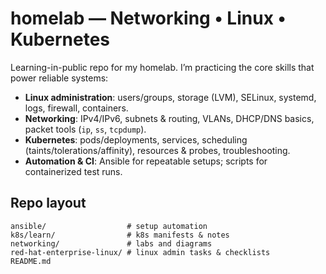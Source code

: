 # homelab — Networking • Linux • Kubernetes

Learning-in-public repo for my homelab. I’m practicing the core skills that power reliable systems:

- **Linux administration**: users/groups, storage (LVM), SELinux, systemd, logs, firewall, containers.
- **Networking**: IPv4/IPv6, subnets & routing, VLANs, DHCP/DNS basics, packet tools (`ip`, `ss`, `tcpdump`).
- **Kubernetes**: pods/deployments, services, scheduling (taints/tolerations/affinity), resources & probes, troubleshooting.
- **Automation & CI**: Ansible for repeatable setups; scripts for containerized test runs.

## Repo layout
```
ansible/                  # setup automation
k8s/learn/                # k8s manifests & notes
networking/               # labs and diagrams
red-hat-enterprise-linux/ # linux admin tasks & checklists
README.md
```
